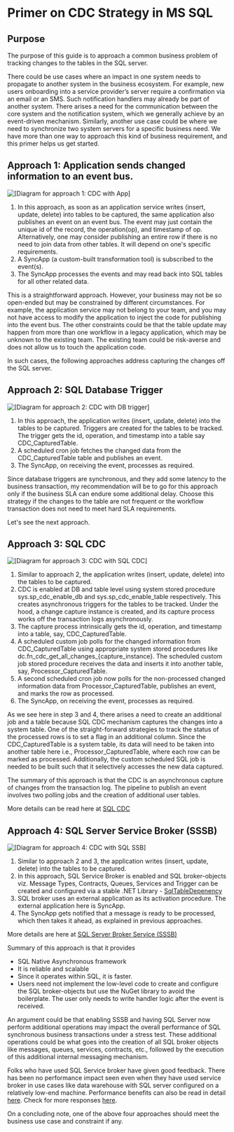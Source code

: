 # Primer on CDC Strategy in MS SQL

## Purpose
The purpose of this guide is to approach a common business problem of tracking changes to the tables in the SQL server. 

There could be use cases where an impact in one system needs to propagate to another system in the business ecosystem. 
For example, new users onboarding into a service provider’s server require a confirmation via an email or an SMS. Such notification handlers may already be part of another system. There arises a need for the communication between the core system and the notification system, which we generally achieve by an event-driven mechanism.
Similarly, another use case could be where we need to synchronize two system servers for a specific business need. 
We have more than one way to approach this kind of business requirement, and this primer helps us get started.


## Approach 1: Application sends changed information to an event bus.


![\[Diagram for approach 1: CDC with App\]](https://github.com/surbhi-nijhara/techtumblr/blob/master/ms-sql-guide/diag_source/ms-sql-cdc-app.jpg?raw=true)

1. In this approach, as soon as an application service writes (insert, update, delete) into tables to be captured, the same application also publishes an event on an event bus. The event may just contain the unique id of the record, the operation(op), and timestamp of op. Alternatively, one may consider publishing an entire row if there is no need to join data from other tables. It will depend on one's specific requirements.
2. A SyncApp (a custom-built transformation tool) is subscribed to the event(s).
3. The SyncApp processes the events and may read back into SQL tables for all other related data.

This is a straightforward approach. However, your business may not be so open-ended but may be constrained by different circumstances.  For example, the application service may not belong to your team, and you may not have access to modify the application to inject the code for publishing into the event bus. The other constraints could be that the table update may happen from more than one workflow in a legacy application, which may be unknown to the existing team. The existing team could be risk-averse and does not allow us to touch the application code.

In such cases, the following approaches address capturing the changes off the SQL server.


## Approach 2: SQL Database Trigger

![\[Diagram for approach 2: CDC with DB trigger\]](https://github.com/surbhi-nijhara/techtumblr/blob/master/ms-sql-guide/diag_source/ms-sql-cdc-db-trigger.jpg?raw=true)

1. In this approach, the application writes  (insert, update, delete)  into the tables to be captured.
Triggers are created for the tables to be tracked. The trigger gets the id, operation, and timestamp into a table say CDC_CapturedTable.
2. A scheduled cron job fetches the changed data from the CDC_CapturedTable table and publishes an event.
3. The SyncApp, on receiving the event, processes as required.


Since database triggers are synchronous, and they add some latency to the business transaction, my recommendation will be to go for this approach only if the business SLA can endure some additional delay. Choose this strategy if the changes to the table are not frequent or the workflow transaction does not need to meet hard SLA requirements.

Let's see the next approach.

## Approach 3: SQL CDC

![\[Diagram for approach 3: CDC with SQL CDC\]](https://github.com/surbhi-nijhara/techtumblr/blob/master/ms-sql-guide/diag_source/ms-sql-cdc-cdc.jpg?raw=true)

1. Similar to approach 2, the application writes (insert, update, delete) into the tables to be captured.
2. CDC is enabled at DB and table level using system stored procedure sys.sp_cdc_enable_db and sys.sp_cdc_enable_table respectively. This creates asynchronous triggers for the tables to be tracked. Under the hood, a change capture instance is created, and its capture process works off the transaction logs asynchronously.
3. The capture process intrinsically gets the id, operation, and timestamp into a table, say, CDC_CapturedTable.
4. A scheduled custom job polls for the changed information from CDC_CapturedTable using appropriate system stored procedures like dc.fn_cdc_get_all_changes_{capture_instance}. The scheduled custom job stored procedure receives the data and inserts it into another table, say, Processor_CapturedTable.
5. A second scheduled cron job now polls for the non-processed changed information data from Processor_CapturedTable, publishes an event, and marks the row as processed.
6. The SyncApp, on receiving the event, processes as required.

As we see here in step 3 and 4, there arises a need to create an additional job and a table because SQL CDC mechanism captures the changes into a system table. 
One of the straight-forward strategies to track the status of the processed rows is to set a flag in an additional column. Since the CDC_CapturedTable is a system table, its data will need to be taken into another table here i.e., Processor_CapturedTable, where each row can be marked as processed.  Additionally, the custom scheduled SQL job is needed to be built such that it selectively accesses the new data captured.

The summary of this approach is that the CDC is an asynchronous capture of changes from the transaction log.
The pipeline to publish an event involves two polling jobs and the creation of additional user tables.

More details can be read here at [SQL CDC](https://docs.microsoft.com/en-us/sql/relational-databases/track-changes/about-change-data-capture-sql-server?view=sql-server-ver15)


## Approach 4: SQL Server Service Broker (SSSB)

![\[Diagram for approach 4: CDC with SQL SSB\]](https://github.com/surbhi-nijhara/techtumblr/blob/master/ms-sql-guide/diag_source/ms-sql-cdc-sssb.jpg?raw=true)

1. Similar to approach 2 and 3, the application writes (insert, update, delete) into the tables to be captured. 
2. In this approach, SQL Service Broker is enabled and SQL broker-objects viz. Message Types, Contracts, Queues, Services and Trigger can be created and configured via a stable  .NET Library - [SqlTableDepenency](https://www.nuget.org/packages/SqlTableDependency/)
3. SQL broker uses an external application as its activation procedure. The external application here is SyncApp.
4. The SyncApp gets notified that a message is ready to be processed, which then takes it ahead, as explained in previous approaches.

More details are here at [SQL Server Broker Service (SSSB)](https://docs.microsoft.com/en-us/sql/database-engine/configure-windows/sql-server-service-broker?view=sql-server-ver15)

Summary of this approach is that it provides 
+ SQL Native Asynchronous framework
+ It is reliable and scalable
+ Since it operates within SQL, it is faster.
+ Users need not implement the low-level code to create and configure the SQL broker-objects but use the NuGet library to avoid the boilerplate. The user only needs to write handler logic after the event is received.

An argument could be that enabling SSSB and having SQL Server now perform additional operations may impact the overall performance of SQL synchronous business transactions under a stress test. These additional operations could be what goes into the creation of all SQL broker objects like messages, queues, services, contracts, etc., followed by the execution of this additional internal messaging mechanism.

Folks who have used SQL Service broker have given good feedback. There has been no performance impact seen even when they have used service broker in use cases like data warehouse with SQL server configured on a relatively low-end machine. 
Performance benefits can also be read in detail [here](https://docs.microsoft.com/en-us/previous-versions/sql/sql-server-2008/dd576261(v=sql.100)). Check for more responses [here](https://stackoverflow.com/questions/61590787/sql-server-service-broker-performance-impact).

On a concluding note, one of the above four approaches should meet the business use case and constraint if any. 

